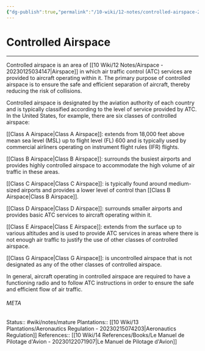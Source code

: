 ```yaml
---
{"dg-publish":true,"permalink":"/10-wiki/12-notes/controlled-airspace-20230309073644/"}
---
```


# Controlled Airspace
---
Controlled airspace is an area of [[10 Wiki/12 Notes/Airspace - 20230125034147\|Airspace]] in which air traffic control (ATC) services are provided to aircraft operating within it. The primary purpose of controlled airspace is to ensure the safe and efficient separation of aircraft, thereby reducing the risk of collisions.

Controlled airspace is designated by the aviation authority of each country and is typically classified according to the level of service provided by ATC. In the United States, for example, there are six classes of controlled airspace:

[[Class A Airspace\|Class A Airspace]]: extends from 18,000 feet above mean sea level (MSL) up to flight level (FL) 600 and is typically used by commercial airliners operating on instrument flight rules (IFR) flights.

[[Class B Airspace\|Class B Airspace]]: surrounds the busiest airports and provides highly controlled airspace to accommodate the high volume of air traffic in these areas.

[[Class C Airspace\|Class C Airspace]]: is typically found around medium-sized airports and provides a lower level of control than [[Class B Airspace\|Class B Airspace]].

[[Class D Airspace\|Class D Airspace]]: surrounds smaller airports and provides basic ATC services to aircraft operating within it.

[[Class E Airspace\|Class E Airspace]]: extends from the surface up to various altitudes and is used to provide ATC services in areas where there is not enough air traffic to justify the use of other classes of controlled airspace.

[[Class G Airspace\|Class G Airspace]]: is uncontrolled airspace that is not designated as any of the other classes of controlled airspace.

In general, aircraft operating in controlled airspace are required to have a functioning radio and to follow ATC instructions in order to ensure the safe and efficient flow of air traffic.



###### META
Status:: #wiki/notes/mature 
Plantations:: [[10 Wiki/13 Plantations/Aeronautics Regulation - 20230215074203\|Aeronautics Regulation]]
References:: [[10 Wiki/14 References/Books/Le Manuel de Pilotage d'Avion - 20230122071907\|Le Manuel de Pilotage d'Avion]]
